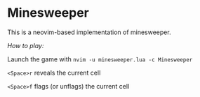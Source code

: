 # Minesweeper

This is a neovim-based implementation of minesweeper.

*How to play:*

Launch the game with `nvim -u minesweeper.lua -c Minesweeper`

`<Space>r` reveals the current cell

`<Space>f` flags (or unflags) the current cell
